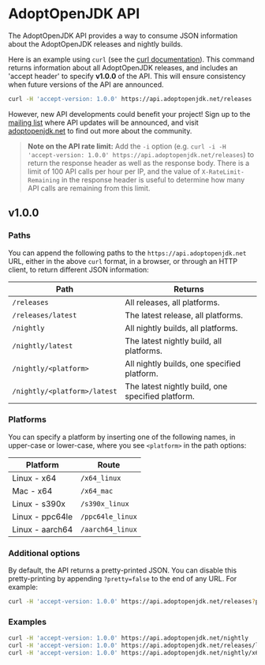 # AdoptOpenJDK API

The AdoptOpenJDK API provides a way to consume JSON information about the AdoptOpenJDK releases and nightly builds.

Here is an example using `curl` (see the [curl documentation](https://curl.haxx.se/docs/tooldocs.html)). This command returns information about all AdoptOpenJDK releases, and includes an 'accept header' to specify **v1.0.0** of the API. This will ensure consistency when future versions of the API are announced.

```bash
curl -H 'accept-version: 1.0.0' https://api.adoptopenjdk.net/releases
```

However, new API developments could benefit your project! Sign up to the [mailing list](http://mail.openjdk.java.net/mailman/listinfo/adoption-discuss) where API updates will be announced, and visit [adoptopenjdk.net](https://adoptopenjdk.net) to find out more about the community.

> **Note on the API rate limit:** Add the `-i` option (e.g. `curl -i -H 'accept-version: 1.0.0' https://api.adoptopenjdk.net/releases`) to return the response header as well as the response body. There is a limit of 100 API calls per hour per IP, and the value of `X-RateLimit-Remaining` in the response header is useful to determine how many API calls are remaining from this limit.

## v1.0.0

### Paths
You can append the following paths to the `https://api.adoptopenjdk.net` URL, either in the above `curl` format, in a browser, or through an HTTP client, to return different JSON information:

|Path               |Returns  |
|-------------------|---------|
|`/releases`          |All releases, all platforms.      |
|`/releases/latest`   |The latest release, all platforms.|
|`/nightly`           |All nightly builds, all platforms.|
|`/nightly/latest`    |The latest nightly build, all platforms.   |
|`/nightly/<platform>`|All nightly builds, one specified platform.|
|`/nightly/<platform>/latest`|The latest nightly build, one specified platform.|

### Platforms
You can specify a platform by inserting one of the following names, in upper-case or lower-case, where you see `<platform>` in the path options:


|Platform |Route  |
|-------|---------|
| Linux - x64 |`/x64_linux`|
| Mac - x64 |`/x64_mac`|
| Linux - s390x |`/s390x_linux`|
| Linux - ppc64le | `/ppc64le_linux` |
| Linux - aarch64 |`/aarch64_linux`|

### Additional options
By default, the API returns a pretty-printed JSON. You can disable this pretty-printing by appending `?pretty=false` to the end of any URL. For example:
```bash
curl -H 'accept-version: 1.0.0' https://api.adoptopenjdk.net/releases?pretty=false
```

### Examples
```bash
curl -H 'accept-version: 1.0.0' https://api.adoptopenjdk.net/nightly
curl -H 'accept-version: 1.0.0' https://api.adoptopenjdk.net/releases/latest?pretty=false
curl -H 'accept-version: 1.0.0' https://api.adoptopenjdk.net/nightly/x64_linux/latest
```
